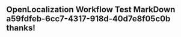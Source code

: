 <properties
ms.topic="hero-topic"
ms.test1="hero-topic"
ms.test2="test"/>

## OpenLocalization Workflow Test MarkDown a59fdfeb-6cc7-4317-918d-40d7e8f05c0b thanks!

